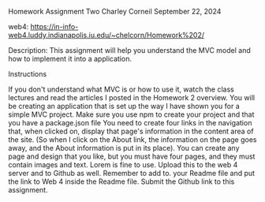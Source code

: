 Homework Assignment Two
Charley Corneil
September 22, 2024

web4: https://in-info-web4.luddy.indianapolis.iu.edu/~chelcorn/Homework%202/

Description:
This assignment will help you understand the MVC model and how to implement it into a application.

Instructions

If you don't understand what MVC is or how to use it, watch the class lectures and read the articles I posted in the Homework 2 overview.
You will be creating an application that is set up the way I have shown you for a simple MVC project.
Make sure you use npm to create your project and that you have a package.json file
You need to create four links in the navigation that, when clicked on, display that page's information in the content area of the site. (So when I click on the About link, the information on the page goes away, and the About information is put in its place).
You can create any page and design that you like, but you must have four pages, and they must contain images and text. Lorem is fine to use.
Upload this to the web 4 server and to Github as well. Remember to add to. your Readme file and put the link to Web 4 inside the Readme file.
Submit the Github link to this assignment.
